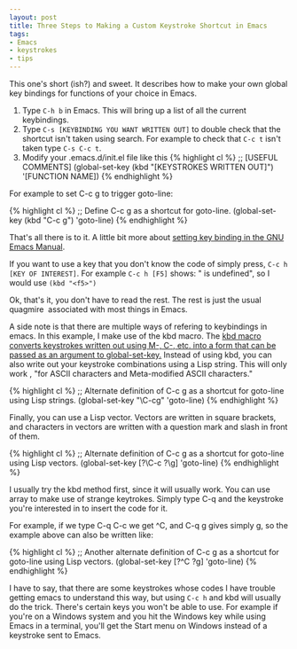 ```yaml
---
layout: post
title: Three Steps to Making a Custom Keystroke Shortcut in Emacs
tags:
- Emacs
- keystrokes
- tips
---
```


This one's short (ish?) and sweet. It describes how to make your own global key bindings for functions of your choice in
Emacs.

1. Type `C-h b` in Emacs. This will bring up a list of all the current keybindings.
2. Type `C-s [KEYBINDING YOU WANT WRITTEN OUT]` to double check that the shortcut isn't taken using search. For example
    to check that `C-c t` isn't taken type `C-s C-c t`.
3. Modify your .emacs.d/init.el file like this
{% highlight cl %}
;; [USEFUL COMMENTS]
(global-set-key (kbd "[KEYSTROKES WRITTEN OUT]") '[FUNCTION NAME])
{% endhighlight %}

For example to set C-c g to trigger goto-line:

{% highlight cl %}
;; Define C-c g as a shortcut for goto-line.
(global-set-key (kbd "C-c g") 'goto-line)
{% endhighlight %}

That's all there is to it. A little bit more about
<a href="http://www.gnu.org/software/emacs/manual/html_node/emacs/Rebinding.html">setting key binding in the GNU Emacs
Manual</a>.

If you want to use a key that you don't know the code of simply press,
`C-c h [KEY OF INTEREST]`. For example `C-c h [F5]` shows: " is undefined", so I would use `(kbd "<f5>")`


Ok, that's it, you don't have to read the rest. The rest is just the usual quagmire  associated with most things in
Emacs.

A side note is that there are multiple ways of refering to keybindings in emacs. In this example, I make use of the kbd
macro. The <a href="http://www.gnu.org/software/emacs/manual/html_node/emacs/Init-Rebinding.html">kbd macro converts
keystrokes written out using M-, C-, etc. into a form that can be passed as an argument to global-set-key.</a> Instead
of using kbd, you can also write out your keystroke combinations using a Lisp string. This will only work , "for ASCII
characters and Meta-modified ASCII characters."

{% highlight cl %}
;; Alternate definition of C-c g as a shortcut for goto-line using Lisp strings.
(global-set-key "\C-cg" 'goto-line)
{% endhighlight %}


Finally, you can use a Lisp vector. Vectors are written in square brackets, and characters in vectors are written with a
question mark and slash in front of them.

{% highlight cl %}
;; Alternate definition of C-c g as a shortcut for goto-line using Lisp vectors.
(global-set-key [?\C-c ?\g] 'goto-line)
{% endhighlight %}

I usually try the kbd method first, since it will usually work. You can use array to make use of strange keytrokes.
Simply type C-q and the keystroke you're interested in to insert the code for it.

For example, if we type C-q C-c we get ^C, and C-q g gives simply g, so the example above can also be written like:

{% highlight cl %}
;; Another alternate definition of C-c g as a shortcut for goto-line using Lisp vectors.
(global-set-key [?^C ?g] 'goto-line)
{% endhighlight %}

I have to say, that there are some keystrokes whose codes I have trouble getting emacs to understand this way, but using
`C-c h` and kbd will usually do the trick. There's certain keys you won't be able to use. For example if you're on a
Windows system and you hit the Windows key while using Emacs in a terminal, you'll get the Start menu on Windows instead
of a keystroke sent to Emacs.
